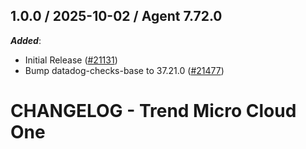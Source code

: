 ## 1.0.0 / 2025-10-02 / Agent 7.72.0

***Added***:

* Initial Release ([#21131](https://github.com/DataDog/integrations-core/pull/21131))
* Bump datadog-checks-base to 37.21.0 ([#21477](https://github.com/DataDog/integrations-core/pull/21477))

# CHANGELOG - Trend Micro Cloud One

<!-- towncrier release notes start -->
